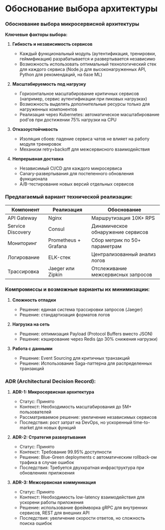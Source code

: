 # Обоснование выбора архитектуры

### Обоснование выбора микросервисной архитектуры

**Ключевые факторы выбора:**

1. **Гибкость и независимость сервисов**
   - Каждый функциональный модуль (аутентификация, тренировки, геймификация) разрабатывается и развертывается независимо
   - Возможность использовать оптимальный технологический стек для каждого сервиса (Node.js для высоконагруженных API, Python для рекомендаций, на базе ML)

2. **Масштабируемость под нагрузку**
   - Горизонтальное масштабирование критичных сервисов (например, сервис аутентификации при пиковых нагрузках)
   - Возможность выделять дополнительные ресурсы только для нагруженных компонентов
   - Реализация через Kubernetes: автоматическое масштабирование pod'ов при достижении 75% нагрузки на CPU 

3. **Отказоустойчивость**
   - Изоляция сбоев: падение сервиса чатов не влияет на работу модуля тренировок
   - Механизм retry+backoff для межсервисного взаимодействия

4. **Непрерывная доставка**
   - Независимый CI/CD для каждого микросервиса
   - Canary-развертывания для постепенного обновления функционала
   - A/B-тестирование новых версий отдельных сервисов

### Предлагаемый вариант технической реализации:

| Компонент           | Реализация                          | Обоснование                          |
|---------------------|-------------------------------------|--------------------------------------|
| API Gateway         | Nginx                               | Маршрутизация 10K+ RPS               |
| Service Discovery   | Consul                              | Динамическое обнаружение сервисов    |
| Мониторинг          | Prometheus + Grafana                | Сбор метрик по 50+ параметрам        |
| Логирование         | ELK-стек                            | Централизованный анализ логов        |
| Трассировка         | Jaeger или Zipkin                   | Отслеживание межсервисных запросов   |

### Компромиссы и возможные варианты их минимизации:

1. **Сложность отладки**
   - Решение: единая система трассировки запросов (Jaeger)
   - Решение: стандартизация форматов логов

2. **Нагрузка на сеть**
   - Решение: оптимизация Payload (Protocol Buffers вместо JSON)
   - Решение: кэширование через Redis (до 30% снижения нагрузки)

3. **Работа с данными**
   - Решение: Event Sourcing для критичных транзакций
   - Решение: Использование Saga-паттерна для распределенных транзакций

### ADR (Architectural Decision Record):

1. **ADR-1: Микросервисная архитектура**
   - Статус: Принято
   - Контекст: Необходимость масштабирования до 5M+ пользователей
   - Рассматриваемое решение: увеличение независимых сервисов
   - Последствия: рост затрат на DevOps, но ускоренный time-to-market для новых функций

2. **ADR-2: Стратегия развертывания**
   - Статус: Принято
   - Контекст: Требование 99.95% доступности
   - Решение: Blue-Green deployments с автоматическим rollback-ом трафика в случае ошибок
   - Последствия: Требуется двухкратная инфраструктура при обновлениях прилжоения

3. **ADR-3: Межсервисная коммуникация**
   - Статус: Принято
   - Контекст: Необходимость low-latency взаимодействия для ускорени работы приложения
   - Решение: использование фреймворка gRPC для внутренних сервисов, REST для внешних API
   - Последствия: увеличение скорости ответов, но сложность поиска ошибок
